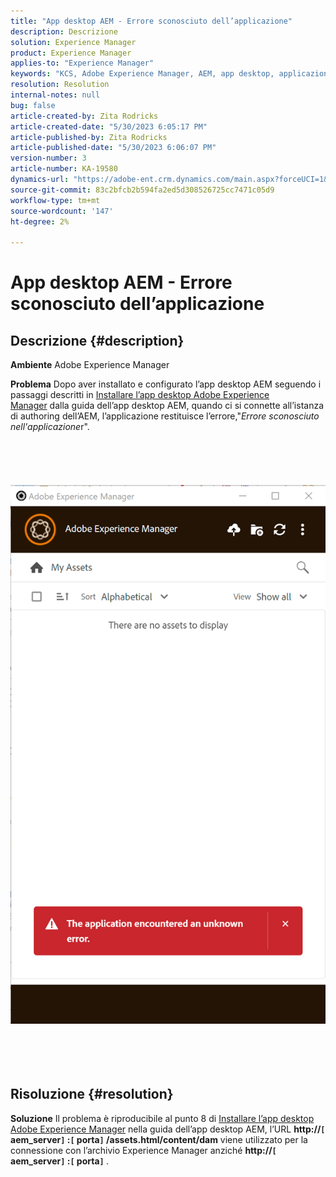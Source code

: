 ```yaml
---
title: "App desktop AEM - Errore sconosciuto dell’applicazione"
description: Descrizione
solution: Experience Manager
product: Experience Manager
applies-to: "Experience Manager"
keywords: "KCS, Adobe Experience Manager, AEM, app desktop, applicazione ha riscontrato un errore sconosciuto, domande frequenti"
resolution: Resolution
internal-notes: null
bug: false
article-created-by: Zita Rodricks
article-created-date: "5/30/2023 6:05:17 PM"
article-published-by: Zita Rodricks
article-published-date: "5/30/2023 6:06:07 PM"
version-number: 3
article-number: KA-19580
dynamics-url: "https://adobe-ent.crm.dynamics.com/main.aspx?forceUCI=1&pagetype=entityrecord&etn=knowledgearticle&id=37f9b183-14ff-ed11-8f6e-6045bd006b25"
source-git-commit: 83c2bfcb2b594fa2ed5d308526725cc7471c05d9
workflow-type: tm+mt
source-wordcount: '147'
ht-degree: 2%

---
```


# App desktop AEM - Errore sconosciuto dell’applicazione

## Descrizione {#description}


<b>Ambiente</b>
Adobe Experience Manager

<b>Problema</b>
Dopo aver installato e configurato l’app desktop AEM seguendo i passaggi descritti in [Installare l’app desktop Adobe Experience Manager](https://experienceleague.adobe.com/docs/experience-manager-desktop-app/using/install-upgrade.html?lang=en#install-v2) dalla guida dell’app desktop AEM, quando ci si connette all’istanza di authoring dell’AEM, l’applicazione restituisce l’errore,&quot;*Errore sconosciuto nell&#39;applicazione*r&quot;.
<br><br><br> <br><br> ![](assets/___42f9b183-14ff-ed11-8f6e-6045bd006b25___.png)<br><br> <br><br> 

## Risoluzione {#resolution}


<b>Soluzione</b>
Il problema è riproducibile al punto 8 di [Installare l’app desktop Adobe Experience Manager](https://experienceleague.adobe.com/docs/experience-manager-desktop-app/using/install-upgrade.html?lang=en#install-v2) nella guida dell’app desktop AEM, l’URL <b>http://`[` aem_server`]` :`[` porta`]` /assets.html/content/dam</b> viene utilizzato per la connessione con l’archivio Experience Manager anziché <b>http://`[` aem_server`]` :`[` porta`]` </b>.
